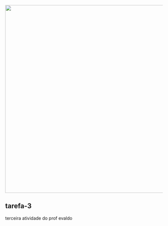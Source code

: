 <p align = "center">
<img src="https://github.com/Fenyx17/tarefa-3/blob/main/ressources/DAVID.png" widt="800px" height=600px">

## tarefa-3
 terceira atividade do prof evaldo
